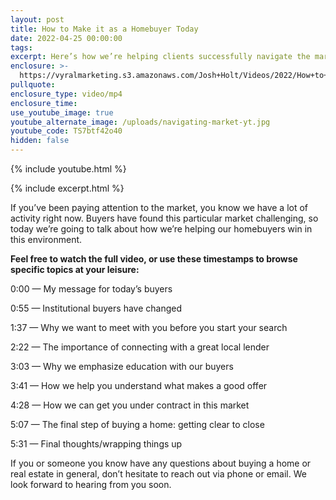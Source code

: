 ```yaml
---
layout: post
title: How to Make it as a Homebuyer Today
date: 2022-04-25 00:00:00
tags:
excerpt: Here’s how we’re helping clients successfully navigate the market.
enclosure: >-
  https://vyralmarketing.s3.amazonaws.com/Josh+Holt/Videos/2022/How+to+Make+it+as+a+Homebuyer+Today+(1).mp4
pullquote:
enclosure_type: video/mp4
enclosure_time:
use_youtube_image: true
youtube_alternate_image: /uploads/navigating-market-yt.jpg
youtube_code: TS7btf42o40
hidden: false
---
```

{% include youtube.html %}

{% include excerpt.html %}

If you’ve been paying attention to the market, you know we have a lot of activity right now. Buyers have found this particular market challenging, so today we’re going to talk about how we’re helping our homebuyers win in this environment.

**Feel free to watch the full video, or use these timestamps to browse specific topics at your leisure:**

0:00 — My message for today’s buyers

0:55 — Institutional buyers have changed

1:37 — Why we want to meet with you before you start your search

2:22 — The importance of connecting with a great local lender

3:03 — Why we emphasize education with our buyers

3:41 — How we help you understand what makes a good offer

4:28 — How we can get you under contract in this market

5:07 — The final step of buying a home: getting clear to close

5:31 — Final thoughts/wrapping things up

If you or someone you know have any questions about buying a home or real estate in general, don’t hesitate to reach out via phone or email. We look forward to hearing from you soon.
